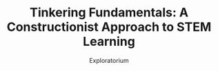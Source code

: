 ---
layout: leaf-node
title: "Tinkering Fundamentals: A Constructionist Approach to STEM Learning"
title-url: "https://www.coursera.org/learn/tinkering"
author: "Exploratorium"
groups: pedagogical-styles
categories: constructionism
topics: online-courses-and-textbooks
summary: >
    From the course description: ""This course examines the philosophical and theoretical
    foundations of constructionism as a paradigm for formulating and evaluating new theories
    for learning and approaches to education. One of the goals of this course is to help new
    learning researchers situate their work within the constructionist framework through
    readings and projects that will focus on the rich interplay between the process of knowledge
    construction and the development and co-evolution of ideas, learners, tools, and contexts.""
    As of April 19, 2017, the course is taught by MIke Petrich, Karen Wilkinson, and Luigi Anzivino
    from Exploratorium in San Francisco, CA.
cite: >
    Exploratorium. (2017) Tinkering Fundamentals: A Constructionist Approach to STEM
    Learning. Hosted by Coursera. Retrieved April 19, 2017 from: https://www.coursera.org/learn/tinkering
pub-date: 2017-04-19
added-date: 2017-04-19
resource-type: external-page
---